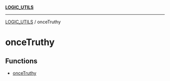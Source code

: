 [**LOGIC_UTILS**](../README.md)

***

[LOGIC_UTILS](../README.md) / onceTruthy

# onceTruthy

## Functions

- [onceTruthy](functions/onceTruthy.md)
